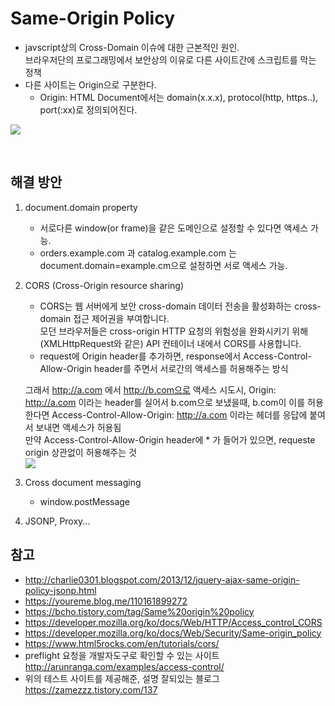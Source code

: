 # Same-Origin Policy
- javscript상의 Cross-Domain 이슈에 대한 근본적인 원인. <br>
브라우저단의 프로그래밍에서 보안상의 이유로 다른 사이트간에 스크립트를 막는 정책
- 다른 사이트는 Origin으로 구분한다.
  - Origin: HTML Document에서는 domain(x.x.x), protocol(http, https..), port(:xx)로 정의되어진다.
  
<img src="https://cdn-images-1.medium.com/max/1600/1*nu_PWLTvnP_JB-9qxQCptw.png"></img>

<br>

해결 방안
- 
1. document.domain property
   - 서로다른 window(or frame)을 같은 도메인으로 설정할 수 있다면 액세스 가능. 
   - orders.example.com 과 catalog.example.com 는 document.domain=example.cm으로 설정하면 서로 액세스 가능.
2. CORS (Cross-Origin resource sharing)
   - CORS는 웹 서버에게 보안 cross-domain 데이터 전송을 활성화하는 cross-domain 접근 제어권을 부여합니다. <br>
   모던 브라우저들은 cross-origin HTTP 요청의 위험성을 완화시키기 위해 (XMLHttpRequest와 같은) API 컨테이너 내에서 CORS를 사용합니다.
   - request에 Origin header를 추가하면, response에서 Access-Control-Allow-Origin header를 주면서 서로간의 액세스를 허용해주는 방식
   
   그래서 http://a.com 에서 http://b.com으로 액세스 시도시, 
   Origin: http://a.com 이라는 header를 실어서 b.com으로 보냈을때, b.com이 이를 허용한다면
   Access-Control-Allow-Origin: http://a.com 이라는 헤더를 응답에 붙여서 보내면 액세스가 허용됨
   <br>
   만약 Access-Control-Allow-Origin header에 * 가 들어가 있으면, requeste origin 상관없이 허용해주는 것
   <br>
   <img src="https://www.securityninja.io/wp-content/uploads/2015/10/cors.png"/>
   
3. Cross document messaging
   - window.postMessage
   
4. JSONP, Proxy...


참고
- 
- http://charlie0301.blogspot.com/2013/12/jquery-ajax-same-origin-policy-jsonp.html
- https://youreme.blog.me/110161899272
- https://bcho.tistory.com/tag/Same%20origin%20policy
- https://developer.mozilla.org/ko/docs/Web/HTTP/Access_control_CORS
- https://developer.mozilla.org/ko/docs/Web/Security/Same-origin_policy
- https://www.html5rocks.com/en/tutorials/cors/
- preflight 요청을 개발자도구로 확인할 수 있는 사이트 http://arunranga.com/examples/access-control/
- 위의 테스트 사이트를 제공해준, 설명 잘되있는 블로그 https://zamezzz.tistory.com/137
